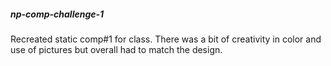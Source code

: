 ##### np-comp-challenge-1

Recreated static comp#1 for class. There was a bit of creativity in color and use of pictures but overall had to match the design. 
